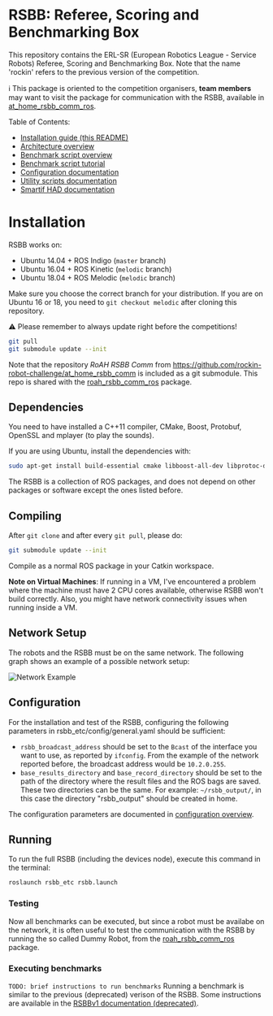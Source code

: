 RSBB: Referee, Scoring and Benchmarking Box
=================================================

This repository contains the ERL-SR (European Robotics League - Service Robots) Referee, Scoring and Benchmarking Box.
Note that the name 'rockin' refers to the previous version of the competition.

:information_source: This package is oriented to the competition organisers, **team members** may want to visit the package for communication with the RSBB, available in [at_home_rsbb_comm_ros](https://github.com/rockin-robot-challenge/at_home_rsbb_comm_ros).

Table of Contents:

* [Installation guide (this README)](/README.md#Installation)
* [Architecture overview](/rsbb_etc/doc/rsbb_arch_overview.md)
* [Benchmark script overview](/rsbb_etc/doc/bmbox/bmbox_overview.md)
* [Benchmark script tutorial](/rsbb_etc/doc/bmbox/benchmark_script_tutorial.md)
* [Configuration documentation](/rsbb_etc/doc/configuration/configuration_overview.md)
* [Utility scripts documentation](/rsbb_etc/doc/utils/utils_overview.md)
* [Smartif HAD documentation](/rsbb_devices_smartif/README.md)


# Installation

RSBB works on:
* Ubuntu 14.04 + ROS Indigo (`master` branch)
* Ubuntu 16.04 + ROS Kinetic (`melodic` branch)
* Ubuntu 18.04 + ROS Melodic (`melodic` branch)

Make sure you choose the correct branch for your distribution.
If you are on Ubuntu 16 or 18, you need to `git checkout melodic` after cloning this repository.

:warning: Please remember to always update right before the competitions!
```bash
git pull
git submodule update --init
```

Note that the repository *RoAH RSBB Comm* from https://github.com/rockin-robot-challenge/at_home_rsbb_comm is included as a git submodule.
This repo is shared with the [roah_rsbb_comm_ros](https://github.com/rockin-robot-challenge/at_home_rsbb_comm_ros) package.

## Dependencies

You need to have installed a C++11 compiler, CMake, Boost, Protobuf, OpenSSL and mplayer (to play the sounds).

If you are using Ubuntu, install the dependencies with:
```bash
sudo apt-get install build-essential cmake libboost-all-dev libprotoc-dev protobuf-compiler libssl-dev ros-$ROS_DISTRO-map-server mplayer
```

<!---
Probably not necessary anymore:
And install the Levenshtein module for Python:
```bash
sudo easy_install python-Levenshtein
# For ubuntu 18: sudo apt-get install python-levenshtein
```
-->

The RSBB is a collection of ROS packages, and does not depend on other packages or software except the ones listed before.

## Compiling

After `git clone` and after every `git pull`, please do:
```bash
git submodule update --init
```

Compile as a normal ROS package in your Catkin workspace.

**Note on Virtual Machines**:
If running in a VM, I've encountered a problem where the machine must have 2 CPU cores available, otherwise RSBB won't build correctly. Also, you might have network connectivity issues when running inside a VM.

## Network Setup

The robots and the RSBB must be on the same network.
The following graph shows an example of a possible network setup:

![Network Example](/rsbb_etc/doc/images/example_RSBB_network_graph.svg)


## Configuration

For the installation and test of the RSBB, configuring the following parameters in rsbb_etc/config/general.yaml should be sufficient:
* `rsbb_broadcast_address` should be set to the `Bcast` of the interface you want to use, as reported by `ifconfig`.
From the example of the network reported before, the broadcast address would be `10.2.0.255`.
* `base_results_directory` and `base_record_directory` should be set to the path of the directory where the result files and the ROS bags are saved.
These two directories can be the same.
For example: `~/rsbb_output/`, in this case the directory "rsbb_output" should be created in home.

The configuration parameters are documented in [configuration overview](/rsbb_etc/doc/configuration_overview.md).


## Running

To run the full RSBB (including the devices node), execute this command in the terminal:
```bash
roslaunch rsbb_etc rsbb.launch
```


### Testing

Now all benchmarks can be executed, but since a robot must be availabe on the network, it is often useful to test the communication with the RSBB by running the so called Dummy Robot, from the [roah_rsbb_comm_ros](https://github.com/rockin-robot-challenge/at_home_rsbb_comm_ros) package.


### Executing benchmarks

`TODO: brief instructions to run benchmarks`
Running a benchmark is similar to the previous (deprecated) verison of the RSBB.
Some instructions are available in the [RSBBv1 documentation (deprecated)](/rsbb_etc/doc/RoAH_RSBBv1_Manual_deprecated.pdf).

<!--- TODO
* auxiliary nodes (MoCap, etc)
* utility nodes (link to doc/utility_scripts_overview)
* ...
--->

<!--- TODO
For a test with dummy home devices use: `:warning: not implemented yet`
```bash
roslaunch rsbb_etc rsbb_dummy_devices.launch rsbb_host:=192.168.1.255 --screen
```
--->

<!--- not necessary anymore, probably
It may be necessary to delete the rqt cache for the new components to appear:
```bash
rm ~/.config/ros.org/rqt_gui.ini
```
--->

<!--- never been used, as far as I know
## Securing the RSBB

Make sure that you run these commands in whatever computer runs the RSBB:
```bash
sudo iptables -A INPUT -i lo -p tcp -m tcp --dport 11311 -j ACCEPT
sudo iptables -A INPUT -p tcp -m tcp --dport 11311 -j DROP
```

You might add this to `/etc/rc.local`, before the `exit` command.

To be able to connect from other computers safely, you must install
the `openssh-server` package:
```bash
sudo apt-get install openssh-server
```

Make sure the `ROS_IP` variable is set correctly.

#### Connecting from remote computers

To launch RSBB clients in other computers, you must have the
`openssh-server` package installed in the server and be running the
RSBB. Then, in the remote computer do:
```bash
ssh -L 127.0.0.1:11311:10.0.0.1:11311 rockin@10.0.0.1
```

In this example, the user is named `rockin` and the server is at
`10.0.0.1`. The `127.0.0.1` at the beginning is mandatory.

Make sure the `ROS_IP` variable is set correctly.

Then, just run the client as if the ROS master were local:
```bash
roslaunch roah_rsbb roah_rsbb_client.launch
```
--->



<!---
# Running in the virtual machine

To test the RSBB without the need to install the software in this repository, a **temporary** virtual machine can be used with Virtual Box
The appliance (an archive containing the virtual machine, the virtual hard drive and the configuration) can be downloaded from this **temporary** link:
https://drive.google.com/file/d/1m_EOQ8Gdw1TNnct_1Vt4N5xH3noOxD_Z/view?usp=sharing

:warning: The current virtual machine will be substituted with a new version, so it is not to be used during competitions.

After importing the appliance into Virtual Box (File / Import Appliance), start the virtual machine named RSBB_VM.
On the first start up, Virtual Box may ask to rename the network interface, in the dialog window choose 'Change Network Settings'.
The settings for the virtual machine will open.
Virtual Box should automatically select a new name for the adapter (Network / Adapter 1 / Name).
If more adapters are available, it may be necessary to choose the adapter connected to the same network as the robots.
This decision can be changed later in the settings of the virtual machine.
Click OK and the virtual machine will start up.

The operating system installed in the virtual machine is Ubuntu 14.04.5 64-bit.
The details of the account are:
```
username: erl
password: benchmarking
```

To launch the rsbb software, open a terminal (ctrl+alt+t) and insert the following command:
```bash
roslaunch rsbb_etc rsbb.launch
```

Notice that the the virtual machine is configured to connect to the ethernet interface with a dinamyc IP (DHCP), so to test a robot against the virtual RSBB it is necessary to set the parameter `rsbb_host` in the configuration of the robots to the IP assigned to the interface of the virtual machine.
This IP can be found by opening a terminal (ctrl+alt+t) and executing the command:
```bash
hostname -I
```
The output of this command will be one IP address, or multiple IP adresses in case the virtual machine is connected to more than one network.
In this case, use the IP of the network to which the robots are connected.
--->



